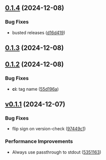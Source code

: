 ## [0.1.4](https://github.com/zetlen/srttool/compare/v0.1.3...v0.1.4) (2024-12-08)


### Bug Fixes

* busted releases ([d16d419](https://github.com/zetlen/srttool/commit/d16d419851a63a852ece4ccf21a636d056929ead))



## [0.1.3](https://github.com/zetlen/srttool/compare/v0.1.2...v0.1.3) (2024-12-08)



## [0.1.2](https://github.com/zetlen/srttool/compare/vv0.1.1...v0.1.2) (2024-12-08)


### Bug Fixes

* **ci:** tag name ([55d196a](https://github.com/zetlen/srttool/commit/55d196a57ac64e28fedc9cc65c440eacf4fdfd2e))



## [v0.1.1](https://github.com/zetlen/srttool/compare/v0.1.1...vv0.1.1) (2024-12-07)


### Bug Fixes

* flip sign on version-check ([97449c1](https://github.com/zetlen/srttool/commit/97449c1d909358a0edf1e034ad2287136b383b86))


### Performance Improvements

* Always use passthrough to stdout ([5351163](https://github.com/zetlen/srttool/commit/5351163f1a4e9afdcf53ad1ba68daf66af19387b))



